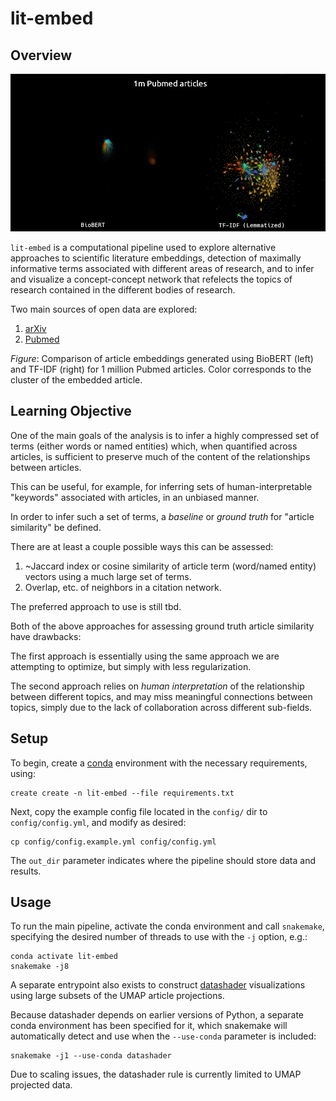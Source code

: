 lit-embed
=========

Overview
--------

![BioBERT vs. TF-IDF UMAP (1m Pubmed articles)](extra/biobert_vs_tfidf_lemmatized_1m_articles.png)

`lit-embed` is a computational pipeline used to explore alternative approaches to
scientific literature embeddings, detection of maximally informative terms associated
with different areas of research, and to infer and visualize a concept-concept network
that refelects the topics of research contained in the different bodies of research.

Two main sources of open data are explored:

1. [arXiv](https://arxiv.org/)
2. [Pubmed](https://pubmed.ncbi.nlm.nih.gov/)

_Figure_: Comparison of article embeddings generated using BioBERT (left) and TF-IDF
(right) for 1 million Pubmed articles. Color corresponds to the cluster of the embedded
article.

Learning Objective
------------------

One of the main goals of the analysis is to infer a highly compressed set of terms
(either words or named entities) which, when quantified across articles, is sufficient
to preserve much of the content of the relationships between articles.

This can be useful, for example, for inferring sets of human-interpretable "keywords"
associated with articles, in an unbiased manner.

In order to infer such a set of terms, a _baseline_ or _ground truth_ for "article
similarity" be defined.

There are at least a couple possible ways this can be assessed:

1. ~Jaccard index or cosine similarity of article term (word/named entity) vectors using
   a much large set of terms.
2. Overlap, etc. of neighbors in a citation network.

The preferred approach to use is still tbd.

Both of the above approaches for assessing ground truth article similarity have
drawbacks:

The first approach is essentially using the same approach we are attempting to optimize,
but simply with less regularization.

The second approach relies on _human interpretation_ of the relationship between
different topics, and may miss meaningful connections between topics, simply due to the
lack of collaboration across different sub-fields.

Setup
-----

To begin, create a [conda](https://docs.conda.io/en/latest/) environment with the
necessary requirements, using:

```
create create -n lit-embed --file requirements.txt
```

Next, copy the example config file located in the `config/` dir to `config/config.yml`,
and modify as desired:

```
cp config/config.example.yml config/config.yml
```

The `out_dir` parameter indicates where the pipeline should store data and results.

Usage
-----

To run the main pipeline, activate the conda environment and call `snakemake`,
specifying the desired number of threads to use with the `-j` option, e.g.:

```
conda activate lit-embed
snakemake -j8
```

A separate entrypoint also exists to construct [datashader](https://datashader.org/)
visualizations using large subsets of the UMAP article projections.

Because datashader depends on earlier versions of Python, a separate conda environment
has been specified for it, which snakemake will automatically detect and use when the
`--use-conda` parameter is included:

```
snakemake -j1 --use-conda datashader
```

Due to scaling issues, the datashader rule is currently limited to UMAP projected data.

